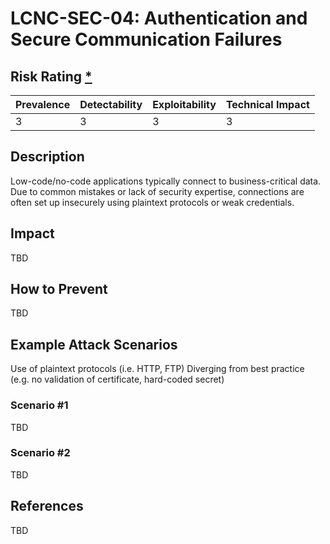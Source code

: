 # LCNC-SEC-04: Authentication and Secure Communication Failures

## Risk Rating [*](https://owasp.org/www-project-top-ten/2017/Note_About_Risks)

| Prevalence | Detectability | Exploitability | Technical Impact |
| --- | --- | --- | --- |
| 3 | 3 | 3 | 3 |

## Description

Low-code/no-code applications typically connect to business-critical data. Due to common mistakes or lack of security expertise, connections are often set up insecurely using plaintext protocols or weak credentials.

## Impact

TBD

## How to Prevent

TBD

## Example Attack Scenarios

Use of plaintext protocols (i.e. HTTP, FTP)
Diverging from best practice (e.g. no validation of certificate, hard-coded secret)

### Scenario #1

TBD

### Scenario #2

TBD

## References

TBD